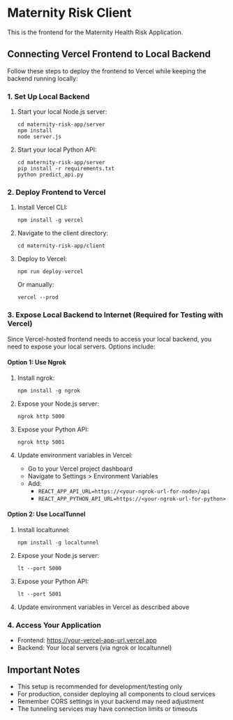 # Maternity Risk Client

This is the frontend for the Maternity Health Risk Application.

## Connecting Vercel Frontend to Local Backend

Follow these steps to deploy the frontend to Vercel while keeping the backend running locally:

### 1. Set Up Local Backend

1. Start your local Node.js server:
   ```
   cd maternity-risk-app/server
   npm install
   node server.js
   ```

2. Start your local Python API:
   ```
   cd maternity-risk-app/server
   pip install -r requirements.txt
   python predict_api.py
   ```

### 2. Deploy Frontend to Vercel

1. Install Vercel CLI:
   ```
   npm install -g vercel
   ```

2. Navigate to the client directory:
   ```
   cd maternity-risk-app/client
   ```

3. Deploy to Vercel:
   ```
   npm run deploy-vercel
   ```
   
   Or manually:
   ```
   vercel --prod
   ```

### 3. Expose Local Backend to Internet (Required for Testing with Vercel)

Since Vercel-hosted frontend needs to access your local backend, you need to expose your local servers. Options include:

#### Option 1: Use Ngrok

1. Install ngrok:
   ```
   npm install -g ngrok
   ```

2. Expose your Node.js server:
   ```
   ngrok http 5000
   ```

3. Expose your Python API:
   ```
   ngrok http 5001
   ```

4. Update environment variables in Vercel:
   - Go to your Vercel project dashboard
   - Navigate to Settings > Environment Variables
   - Add:
     - `REACT_APP_API_URL=https://<your-ngrok-url-for-node>/api`
     - `REACT_APP_PYTHON_API_URL=https://<your-ngrok-url-for-python>`

#### Option 2: Use LocalTunnel

1. Install localtunnel:
   ```
   npm install -g localtunnel
   ```

2. Expose your Node.js server:
   ```
   lt --port 5000
   ```

3. Expose your Python API:
   ```
   lt --port 5001
   ```

4. Update environment variables in Vercel as described above

### 4. Access Your Application

- Frontend: https://your-vercel-app-url.vercel.app
- Backend: Your local servers (via ngrok or localtunnel)

## Important Notes

- This setup is recommended for development/testing only
- For production, consider deploying all components to cloud services
- Remember CORS settings in your backend may need adjustment
- The tunneling services may have connection limits or timeouts 